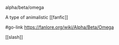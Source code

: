 alpha/beta/omega

A type of animalistic [[fanfic]]

#go-link https://fanlore.org/wiki/Alpha/Beta/Omega

 [[slash]]